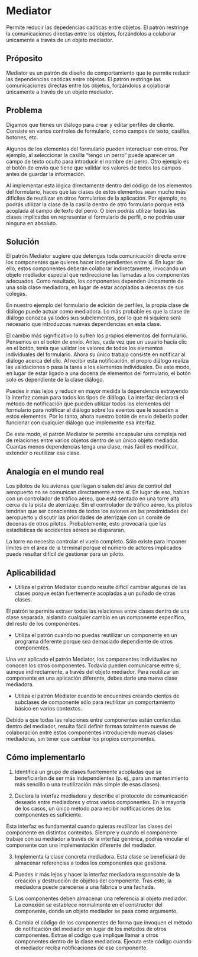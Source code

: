 ﻿# Mediator

Permite reducir las depedencias caóticas entre objetos. El patrón restringe la comunicaciones directas entre los objetos, forzándolos a colaborar únicamente a través de un objeto mediador.

## Próposito

Mediator es un patrón de diseño de comportamiento que te permite reducir las dependencias caóticas entre objetos. El patrón restringe las comunicaciones directas entre los objetos, forzándolos a colaborar únicamente a través de un objeto mediador.


## Problema

Digamos que tienes un diálogo para crear y editar perfiles de cliente. Consiste en varios controles de formulario, como campos de texto, casillas, botones, etc.

Algunos de los elementos del formulario pueden interactuar con otros. Por ejemplo, al seleccionar la casilla “tengo un perro” puede aparecer un campo de texto oculto para introducir el nombre del perro. Otro ejemplo es el botón de envío que tiene que validar los valores de todos los campos antes de guardar la información.

Al implementar esta lógica directamente dentro del código de los elementos del formulario, haces que las clases de estos elementos sean mucho más difíciles de reutilizar en otros formularios de la aplicación. Por ejemplo, no podrás utilizar la clase de la casilla dentro de otro formulario porque está acoplada al campo de texto del perro. O bien podrás utilizar todas las clases implicadas en representar el formulario de perfil, o no podrás usar ninguna en absoluto.


## Solución

El patrón Mediator sugiere que detengas toda comunicación directa entre los componentes que quieres hacer independientes entre sí. En lugar de ello, estos componentes deberán colaborar indirectamente, invocando un objeto mediador especial que redireccione las llamadas a los componentes adecuados. Como resultado, los componentes dependen únicamente de una sola clase mediadora, en lugar de estar acoplados a decenas de sus colegas.

En nuestro ejemplo del formulario de edición de perfiles, la propia clase de diálogo puede actuar como mediadora. Lo más probable es que la clase de diálogo conozca ya todos sus subelementos, por lo que ni siquiera será necesario que introduzcas nuevas dependencias en esta clase.

El cambio más significativo lo sufren los propios elementos del formulario. Pensemos en el botón de envío. Antes, cada vez que un usuario hacía clic en el botón, tenía que validar los valores de todos los elementos individuales del formulario. Ahora su único trabajo consiste en notificar al diálogo acerca del clic. Al recibir esta notificación, el propio diálogo realiza las validaciones o pasa la tarea a los elementos individuales. De este modo, en lugar de estar ligado a una docena de elementos del formulario, el botón solo es dependiente de la clase diálogo.

Puedes ir más lejos y reducir en mayor medida la dependencia extrayendo la interfaz común para todos los tipos de diálogo. La interfaz declarará el método de notificación que pueden utilizar todos los elementos del formulario para notificar al diálogo sobre los eventos que le suceden a estos elementos. Por lo tanto, ahora nuestro botón de envío debería poder funcionar con cualquier diálogo que implemente esa interfaz.

De este modo, el patrón Mediator te permite encapsular una compleja red de relaciones entre varios objetos dentro de un único objeto mediador. Cuantas menos dependencias tenga una clase, más fácil es modificar, extender o reutilizar esa clase.


## Analogía en el mundo real

Los pilotos de los aviones que llegan o salen del área de control del aeropuerto no se comunican directamente entre sí. En lugar de eso, hablan con un controlador de tráfico aéreo, que está sentado en una torre alta cerca de la pista de aterrizaje. Sin el controlador de tráfico aéreo, los pilotos tendrían que ser conscientes de todos los aviones en las proximidades del aeropuerto y discutir las prioridades de aterrizaje con un comité de decenas de otros pilotos. Probablemente, esto provocaría que las estadísticas de accidentes aéreos se dispararan.

La torre no necesita controlar el vuelo completo. Sólo existe para imponer límites en el área de la terminal porque el número de actores implicados puede resultar difícil de gestionar para un piloto.


## Aplicabilidad

- Utiliza el patrón Mediator cuando resulte difícil cambiar algunas de las clases porque están fuertemente acopladas a un puñado de otras clases.

 El patrón te permite extraer todas las relaciones entre clases dentro de una clase separada, aislando cualquier cambio en un componente específico, del resto de los componentes.

- Utiliza el patrón cuando no puedas reutilizar un componente en un programa diferente porque sea demasiado dependiente de otros componentes.

 Una vez aplicado el patrón Mediator, los componentes individuales no conocen los otros componentes. Todavía pueden comunicarse entre sí, aunque indirectamente, a través del objeto mediador. Para reutilizar un componente en una aplicación diferente, debes darle una nueva clase mediadora.

- Utiliza el patrón Mediator cuando te encuentres creando cientos de subclases de componente sólo para reutilizar un comportamiento básico en varios contextos.

 Debido a que todas las relaciones entre componentes están contenidas dentro del mediador, resulta fácil definir formas totalmente nuevas de colaboración entre estos componentes introduciendo nuevas clases mediadoras, sin tener que cambiar los propios componentes.


## Cómo implementarlo

1. Identifica un grupo de clases fuertemente acopladas que se beneficiarían de ser más independientes (p. ej., para un mantenimiento más sencillo o una reutilización más simple de esas clases).

2. Declara la interfaz mediadora y describe el protocolo de comunicación deseado entre mediadores y otros varios componentes. En la mayoría de los casos, un único método para recibir notificaciones de los componentes es suficiente.

Esta interfaz es fundamental cuando quieras reutilizar las clases del componente en distintos contextos. Siempre y cuando el componente trabaje con su mediador a través de la interfaz genérica, podrás vincular el componente con una implementación diferente del mediador.

3. Implementa la clase concreta mediadora. Esta clase se beneficiará de almacenar referencias a todos los componentes que gestiona.

4. Puedes ir más lejos y hacer la interfaz mediadora responsable de la creación y destrucción de objetos del componente. Tras esto, la mediadora puede parecerse a una fábrica o una fachada.

5. Los componentes deben almacenar una referencia al objeto mediador. La conexión se establece normalmente en el constructor del componente, donde un objeto mediador se pasa como argumento.

6. Cambia el código de los componentes de forma que invoquen el método de notificación del mediador en lugar de los métodos de otros componentes. Extrae el código que implique llamar a otros componentes dentro de la clase mediadora. Ejecuta este código cuando el mediador reciba notificaciones de ese componente.